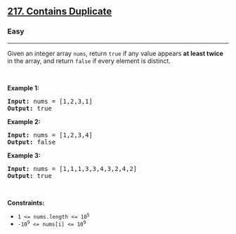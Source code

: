 <h2><a href="https://leetcode.com/problems/contains-duplicate/">217. Contains Duplicate</a></h2><h3>Easy</h3><hr><div style="user-select: auto;" data-read-aloud-multi-block="true"><p style="user-select: auto;">Given an integer array <code style="user-select: auto;">nums</code>, return <code style="user-select: auto;">true</code> if any value appears <strong style="user-select: auto;">at least twice</strong> in the array, and return <code style="user-select: auto;">false</code> if every element is distinct.</p>

<p style="user-select: auto;">&nbsp;</p>
<p style="user-select: auto;"><strong style="user-select: auto;">Example 1:</strong></p>
<pre style="user-select: auto;"><strong style="user-select: auto;">Input:</strong> nums = [1,2,3,1]
<strong style="user-select: auto;">Output:</strong> true
</pre><p style="user-select: auto;"><strong style="user-select: auto;">Example 2:</strong></p>
<pre style="user-select: auto;"><strong style="user-select: auto;">Input:</strong> nums = [1,2,3,4]
<strong style="user-select: auto;">Output:</strong> false
</pre><p style="user-select: auto;"><strong style="user-select: auto;">Example 3:</strong></p>
<pre style="user-select: auto;"><strong style="user-select: auto;">Input:</strong> nums = [1,1,1,3,3,4,3,2,4,2]
<strong style="user-select: auto;">Output:</strong> true
</pre>
<p style="user-select: auto;">&nbsp;</p>
<p style="user-select: auto;"><strong style="user-select: auto;">Constraints:</strong></p>

<ul style="user-select: auto;">
	<li style="user-select: auto;"><code style="user-select: auto;">1 &lt;= nums.length &lt;= 10<sup style="user-select: auto;">5</sup></code></li>
	<li style="user-select: auto;"><code style="user-select: auto;">-10<sup style="user-select: auto;">9</sup> &lt;= nums[i] &lt;= 10<sup style="user-select: auto;">9</sup></code></li>
</ul>
</div>